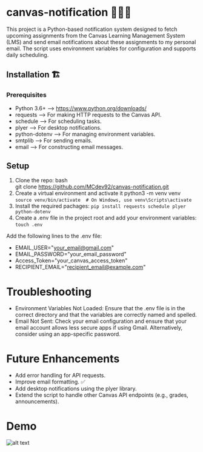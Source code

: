 # canvas-notification 👨🏻‍💻
This project is a Python-based notification system designed to fetch upcoming assignments from the Canvas Learning Management System (LMS) and send email notifications about these assignments to my personal email. The script uses environment variables for configuration and supports daily scheduling.

## Installation 🏗️

### Prerequisites
* Python 3.6+ --> https://www.python.org/downloads/
* requests -->  For making HTTP requests to the Canvas API.
* schedule -->  For scheduling tasks.
* plyer -->  For desktop notifications.
* python-dotenv -->  For managing environment variables.
* smtplib -->  For sending emails.
* email -->  For constructing email messages.

## Setup
1. Clone the repo:
    bash<br>git clone https://github.com/MCdev92/canvas-notification.git<br>
2. Create a virtual environment and activate it
python3 -m venv venv
    `source venv/bin/activate  # On Windows, use venv\Scripts\activate`
3. Install the required pachages:
    `pip install requests schedule plyer python-dotenv`
4. Create a .env file in the project root and add your environment variables:
    `touch .env`

Add the following lines to the .env file:
* EMAIL_USER="your_email@gmail.com"
* EMAIL_PASSWORD="your_email_password"
* Access_Token="your_canvas_access_token"
* RECIPIENT_EMAIL="recipient_email@example.com"

# Troubleshooting
* Environment Variables Not Loaded: Ensure that the .env file is in the correct directory and that the variables are correctly named and spelled.
* Email Not Sent: Check your email configuration and ensure that your email account allows less secure apps if using Gmail. Alternatively, consider using an app-specific password.

# Future Enhancements 
* Add error handling for API requests.
* Improve email formatting. ✅
* Add desktop notifications using the plyer library.
* Extend the script to handle other Canvas API endpoints (e.g., grades, announcements).

# Demo
![alt text](cn.gif)



